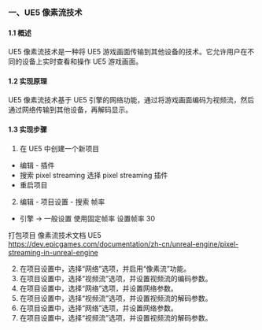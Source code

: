 ### 一、UE5 像素流技术
#### 1.1 概述
UE5 像素流技术是一种将 UE5 游戏画面传输到其他设备的技术。它允许用户在不同的设备上实时查看和操作 UE5 游戏画面。

#### 1.2 实现原理
UE5 像素流技术基于 UE5 引擎的网络功能，通过将游戏画面编码为视频流，然后通过网络传输到其他设备，再解码显示。

#### 1.3 实现步骤
1. 在 UE5 中创建一个新项目
-   编辑 - 插件
-   搜索 pixel streaming 选择 pixel streaming  插件
-   重启项目
2. 编辑 - 项目设置 - 搜索 帧率
- 引擎 -> 一般设置
 使用固定帧率
 设置帧率 30
 
 打包项目
像素流技术文档 UE5
https://dev.epicgames.com/documentation/zh-cn/unreal-engine/pixel-streaming-in-unreal-engine 
 

2. 在项目设置中，选择“网络”选项，并启用“像素流”功能。
3. 在项目设置中，选择“视频流”选项，并设置视频流的编码参数。
4. 在项目设置中，选择“网络”选项，并设置网络参数。
5. 在项目设置中，选择“视频流”选项，并设置视频流的解码参数。
6. 在项目设置中，选择“网络”选项，并设置网络参数。
7. 在项目设置中，选择“视频流”选项，并设置视频流的解码参数。

